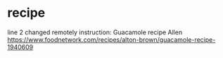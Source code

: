 # recipe
line 2 changed remotely
instruction: Guacamole recipe
Allen https://www.foodnetwork.com/recipes/alton-brown/guacamole-recipe-1940609
